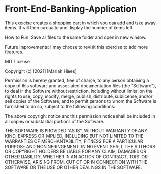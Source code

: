 # Front-End-Banking-Application

This exercise creates a shopping cart in which you can add and take away items. It will then calcualte and display the number of items left.

How to Run: Save all files to the same folder and open in new window.

Future Improvements: I may choose to revisit this exercise to add more features.

MIT License

Copyright (c) [2021] [Mariah Hines]

Permission is hereby granted, free of charge, to any person obtaining a copy of this software and associated documentation files (the "Software"), to deal in the Software without restriction, including without limitation the rights to use, copy, modify, merge, publish, distribute, sublicense, and/or sell copies of the Software, and to permit persons to whom the Software is furnished to do so, subject to the following conditions:

The above copyright notice and this permission notice shall be included in all copies or substantial portions of the Software.

THE SOFTWARE IS PROVIDED "AS IS", WITHOUT WARRANTY OF ANY KIND, EXPRESS OR IMPLIED, INCLUDING BUT NOT LIMITED TO THE WARRANTIES OF MERCHANTABILITY, FITNESS FOR A PARTICULAR PURPOSE AND NONINFRINGEMENT. IN NO EVENT SHALL THE AUTHORS OR COPYRIGHT HOLDERS BE LIABLE FOR ANY CLAIM, DAMAGES OR OTHER LIABILITY, WHETHER IN AN ACTION OF CONTRACT, TORT OR OTHERWISE, ARISING FROM, OUT OF OR IN CONNECTION WITH THE SOFTWARE OR THE USE OR OTHER DEALINGS IN THE SOFTWARE.
